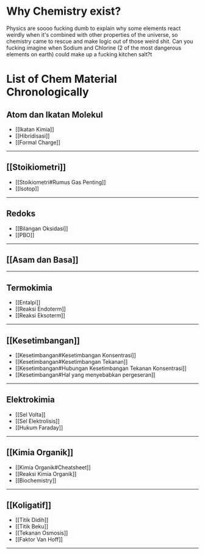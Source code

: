 # Why Chemistry exist?
Physics are soooo fucking dumb to explain why some elements react weirdly when it's combined with other properties of the universe, so chemistry came to rescue and make logic out of those weird shit. Can you fucking imagine when Sodium and Chlorine (2 of the most dangerous elements on earth) could make up a fucking kitchen salt?t

# List of Chem Material Chronologically

## Atom dan Ikatan Molekul
- [[Ikatan Kimia]]
- [[Hibridisasi]]
- [[Formal Charge]]
---
## [[Stoikiometri]]
- [[Stoikiometri#Rumus Gas Penting]]
- [[Isotop]]
---
## Redoks
- [[Bilangan Oksidasi]]
- [[PBO]]
---
## [[Asam dan Basa]]
---
## Termokimia
- [[Entalpi]]
- [[Reaksi Endoterm]]
- [[Reaksi Eksoterm]]
---
## [[Kesetimbangan]]
- [[Kesetimbangan#Kesetimbangan Konsentrasi]]
- [[Kesetimbangan#Kesetimbangan Tekanan]]
- [[Kesetimbangan#Hubungan Kesetimbangan Tekanan Konsentrasi]]
- [[Kesetimbangan#Hal yang menyebabkan pergeseran]]
---
##  Elektrokimia
- [[Sel Volta]]
- [[Sel Elektrolisis]]
- [[Hukum Faraday]]
---
## [[Kimia Organik]]
- [[Kimia Organik#Cheatsheet]]
- [[Reaksi Kimia Organik]]
- [[Biochemistry]]
---
## [[Koligatif]]
- [[Titik Didih]]
- [[Titik Beku]]
- [[Tekanan Osmosis]]
- [[Faktor Van Hoff]]
---